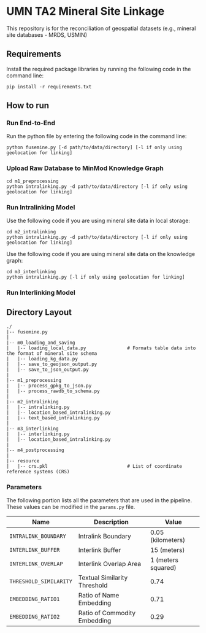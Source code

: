 # UMN TA2 Mineral Site Linkage
This repository is for the reconciliation of geospatial datasets (e.g., mineral site databases - MRDS, USMIN)

## Requirements
Install the required package libraries by running the following code in the command line:
```
pip install -r requirements.txt
```

## How to run
### Run End-to-End
Run the python file by entering the following code in the command line:
```
python fusemine.py [-d path/to/data/directory] [-l if only using geolocation for linking]
```

### Upload Raw Database to MinMod Knowledge Graph
```
cd m1_preprocessing
python intralinking.py -d path/to/data/directory [-l if only using geolocation for linking]
```


### Run Intralinking Model
Use the following code if you are using mineral site data in local storage:
```
cd m2_intralinking
python intralinking.py -d path/to/data/directory [-l if only using geolocation for linking]
```

Use the following code if you are using mineral site data on the knowledge graph:
```
cd m3_interlinking
python intralinking.py [-l if only using geolocation for linking]
```

### Run Interlinking Model

## Directory Layout
```
./
|-- fusemine.py
|
|-- m0_loading_and_saving
|   |-- loading_local_data.py               # Formats table data into the format of mineral site schema
|   |-- loading_kg_data.py
|   |-- save_to_geojson_output.py
|   |-- save_to_json_output.py
|
|-- m1_preprocessing
|   |-- process_gpkg_to_json.py
|   |-- process_rawdb_to_schema.py
|
|-- m2_intralinking
|   |-- intralinking.py
|   |-- location_based_intralinking.py
|   |-- text_based_intralinking.py
|
|-- m3_interlinking
|   |-- interlinking.py
|   |-- location_based_intralinking.py
|
|-- m4_postprocessing
|
|-- resource
|   |-- crs.pkl                             # List of coordinate reference systems (CRS)

```

### Parameters
The following portion lists all the parameters that are used in the pipeline. These values can be modified in the `params.py` file.

| Name | Description | Value |
| --- | --- | --- |
| `INTRALINK_BOUNDARY` | Intralink Boundary | 0.05 (kilometers) |
| `INTERLINK_BUFFER` | Interlink Buffer | 15 (meters) |
| `INTERLINK_OVERLAP` | Interlink Overlap Area | 1 (meters squared) |
| `THRESHOLD_SIMILARITY` | Textual Similarity Threshold | 0.74 |
| `EMBEDDING_RATIO1` | Ratio of Name Embedding | 0.71 |
| `EMBEDDING_RATIO2` | Ratio of Commodity Embedding | 0.29 |